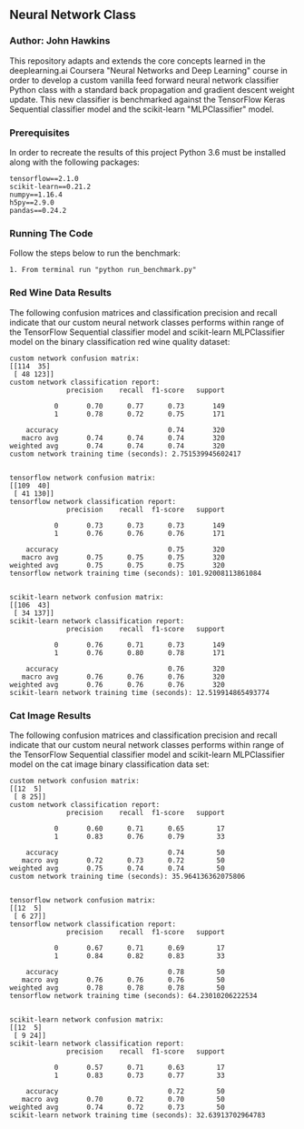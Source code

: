 ## Neural Network Class
### Author: John Hawkins


This repository adapts and extends the core concepts learned in the deeplearning.ai Coursera "Neural Networks and Deep Learning" course in order to develop a custom vanilla feed forward neural network classifier Python class with a standard back propagation and gradient descent weight update. This new classifier is benchmarked against the TensorFlow Keras Sequential classifier model and the scikit-learn "MLPClassifier" model.

### Prerequisites

In order to recreate the results of this project Python 3.6 must be installed along with the following packages:

```
tensorflow==2.1.0
scikit-learn==0.21.2
numpy==1.16.4
h5py==2.9.0
pandas==0.24.2
```

### Running The Code

Follow the steps below to run the benchmark:

```
1. From terminal run "python run_benchmark.py"
```

### Red Wine Data Results

The following confusion matrices and classification precision and recall indicate that our custom neural network classes performs
within range of the TensorFlow Sequential classifier model and scikit-learn MLPClassifier model on the binary classification red wine quality dataset:

```
custom network confusion matrix:
[[114  35]
 [ 48 123]]
custom network classification report:
              precision    recall  f1-score   support

           0       0.70      0.77      0.73       149
           1       0.78      0.72      0.75       171

    accuracy                           0.74       320
   macro avg       0.74      0.74      0.74       320
weighted avg       0.74      0.74      0.74       320
custom network training time (seconds): 2.751539945602417


tensorflow network confusion matrix:
[[109  40]
 [ 41 130]]
tensorflow network classification report:
              precision    recall  f1-score   support

           0       0.73      0.73      0.73       149
           1       0.76      0.76      0.76       171

    accuracy                           0.75       320
   macro avg       0.75      0.75      0.75       320
weighted avg       0.75      0.75      0.75       320
tensorflow network training time (seconds): 101.92008113861084


scikit-learn network confusion matrix:
[[106  43]
 [ 34 137]]
scikit-learn network classification report:
              precision    recall  f1-score   support

           0       0.76      0.71      0.73       149
           1       0.76      0.80      0.78       171

    accuracy                           0.76       320
   macro avg       0.76      0.76      0.76       320
weighted avg       0.76      0.76      0.76       320
scikit-learn network training time (seconds): 12.519914865493774
```

### Cat Image Results

The following confusion matrices and classification precision and recall indicate that our custom neural network classes performs
within range of the TensorFlow Sequential classifier model and scikit-learn MLPClassifier model on the cat image binary classification data set:

```
custom network confusion matrix:
[[12  5]
 [ 8 25]]
custom network classification report:
              precision    recall  f1-score   support

           0       0.60      0.71      0.65        17
           1       0.83      0.76      0.79        33

    accuracy                           0.74        50
   macro avg       0.72      0.73      0.72        50
weighted avg       0.75      0.74      0.74        50
custom network training time (seconds): 35.964136362075806


tensorflow network confusion matrix:
[[12  5]
 [ 6 27]]
tensorflow network classification report:
              precision    recall  f1-score   support

           0       0.67      0.71      0.69        17
           1       0.84      0.82      0.83        33

    accuracy                           0.78        50
   macro avg       0.76      0.76      0.76        50
weighted avg       0.78      0.78      0.78        50
tensorflow network training time (seconds): 64.23010206222534


scikit-learn network confusion matrix:
[[12  5]
 [ 9 24]]
scikit-learn network classification report:
              precision    recall  f1-score   support

           0       0.57      0.71      0.63        17
           1       0.83      0.73      0.77        33

    accuracy                           0.72        50
   macro avg       0.70      0.72      0.70        50
weighted avg       0.74      0.72      0.73        50
scikit-learn network training time (seconds): 32.63913702964783
```

